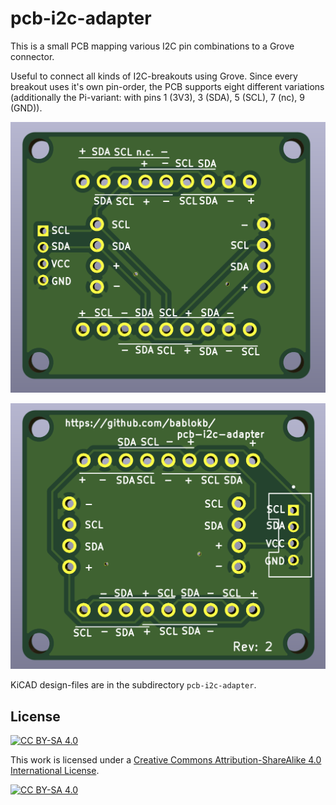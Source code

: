 pcb-i2c-adapter
===============

This is a small PCB mapping various I2C pin combinations to a Grove connector.

Useful to connect all kinds of I2C-breakouts using Grove. Since every
breakout uses it's own pin-order, the PCB supports eight different
variations (additionally the Pi-variant: with 
pins 1 (3V3), 3 (SDA), 5 (SCL), 7 (nc), 9 (GND)).

![](pcb3d-top.png)

![](pcb3d-bottom.png)

KiCAD design-files are in the subdirectory `pcb-i2c-adapter`.


License
-------

[![CC BY-SA 4.0][cc-by-sa-shield]][cc-by-sa]

This work is licensed under a
[Creative Commons Attribution-ShareAlike 4.0 International
License][cc-by-sa].

[![CC BY-SA 4.0][cc-by-sa-image]][cc-by-sa]

[cc-by-sa]: http://creativecommons.org/licenses/by-sa/4.0/
[cc-by-sa-image]: https://licensebuttons.net/l/by-sa/4.0/88x31.png
[cc-by-sa-shield]:
https://img.shields.io/badge/License-CC%20BY--SA%204.0-lightgrey.svg
